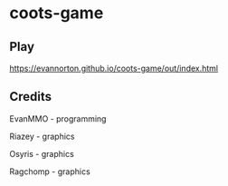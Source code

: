 # coots-game

## Play

https://evannorton.github.io/coots-game/out/index.html

## Credits
EvanMMO - programming

Riazey - graphics

Osyris - graphics

Ragchomp - graphics
